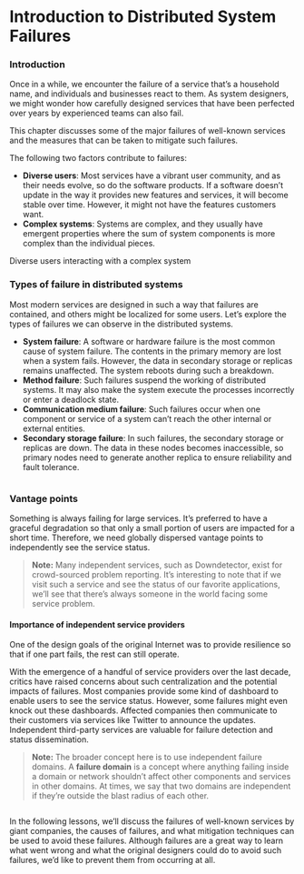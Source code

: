 # Introduction to Distributed System Failures

### Introduction <a href="#introduction-0" id="introduction-0"></a>

Once in a while, we encounter the failure of a service that’s a household name, and individuals and businesses react to them. As system designers, we might wonder how carefully designed services that have been perfected over years by experienced teams can also fail.

This chapter discusses some of the major failures of well-known services and the measures that can be taken to mitigate such failures.

The following two factors contribute to failures:

* **Diverse users**: Most services have a vibrant user community, and as their needs evolve, so do the software products. If a software doesn’t update in the way it provides new features and services, it will become stable over time. However, it might not have the features customers want.
* **Complex systems**: Systems are complex, and they usually have emergent properties where the sum of system components is more complex than the individual pieces.

Diverse users interacting with a complex system

### Types of failure in distributed systems <a href="#types-of-failure-in-distributed-systems-0" id="types-of-failure-in-distributed-systems-0"></a>

Most modern services are designed in such a way that failures are contained, and others might be localized for some users. Let’s explore the types of failures we can observe in the distributed systems.

* **System failure**: A software or hardware failure is the most common cause of system failure. The contents in the primary memory are lost when a system fails. However, the data in secondary storage or replicas remains unaffected. The system reboots during such a breakdown.
* **Method failure**: Such failures suspend the working of distributed systems. It may also make the system execute the processes incorrectly or enter a deadlock state.
* **Communication medium failure**: Such failures occur when one component or service of a system can’t reach the other internal or external entities.
* **Secondary storage failure**: In such failures, the secondary storage or replicas are down. The data in these nodes becomes inaccessible, so primary nodes need to generate another replica to ensure reliability and fault tolerance.

<figure><img src="https://kuweiguge.github.io/Grokking-Modern-System-Design-Interview-Gitbook/.gitbook/assets/Screenshot 2023-09-06 at 2.42.30 AM.png" alt=""><figcaption></figcaption></figure>

### Vantage points <a href="#vantage-points-0" id="vantage-points-0"></a>

Something is always failing for large services. It’s preferred to have a graceful degradation so that only a small portion of users are impacted for a short time. Therefore, we need globally dispersed vantage points to independently see the service status.

> **Note:** Many independent services, such as Downdetector, exist for crowd-sourced problem reporting. It’s interesting to note that if we visit such a service and see the status of our favorite applications, we’ll see that there’s always someone in the world facing some service problem.

#### Importance of independent service providers <a href="#importance-of-independent-service-providers-1" id="importance-of-independent-service-providers-1"></a>

One of the design goals of the original Internet was to provide resilience so that if one part fails, the rest can still operate.

With the emergence of a handful of service providers over the last decade, critics have raised concerns about such centralization and the potential impacts of failures. Most companies provide some kind of dashboard to enable users to see the service status. However, some failures might even knock out these dashboards. Affected companies then communicate to their customers via services like Twitter to announce the updates. Independent third-party services are valuable for failure detection and status dissemination.

> **Note:** The broader concept here is to use independent failure domains. A **failure domain** is a concept where anything failing inside a domain or network shouldn’t affect other components and services in other domains. At times, we say that two domains are independent if they’re outside the blast radius of each other.

<figure><img src="https://kuweiguge.github.io/Grokking-Modern-System-Design-Interview-Gitbook/.gitbook/assets/Screenshot 2023-09-06 at 2.42.47 AM.png" alt=""><figcaption></figcaption></figure>

In the following lessons, we’ll discuss the failures of well-known services by giant companies, the causes of failures, and what mitigation techniques can be used to avoid these failures. Although failures are a great way to learn what went wrong and what the original designers could do to avoid such failures, we’d like to prevent them from occurring at all.
